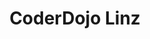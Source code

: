 ---
title: "CoderDojo Linz"
slides:
    - slide:
        title: "CoderDojo Linz wird 5"
        description: "Im Juli 2015 fand das erste CoderDojo in Linz statt.Seitdem wird alle zwei Wochen programmiert und gelötet.  \nEin großes Dankeschön an alle Mentoren, die das möglich machen!  \n❤❤❤"
        img: "hero-erstes-coderdojo.jpg"
    - slide:
        title: "Zu Gast auf der Uni Linz"
        description: "In den Sommerferien durften wir das CoderDojo im Science Park der Uni Linz abhalten."
        img: "uni-linz.jpg"
    - slide:
        title: "Löten & Elektronik"
        description: "In der Werkstatt des Wissensturms wird gelötet."
        img: "loeten.jpg"
        position: "50% 100%"
    - slide:
        title: "Robotik-Workshop"
        description: "Die HTL Leonding war zu Gast mit ihren programmierbaren Robotern."
        img: "roboter.jpg"
    - slide:
        title: "Ars Electronica Festival"
        description: "Beim Ars Electronica Festival wird am CoderDojo Stand im U19 Bereich programmiert und gelötet."
        img: "ars-electronica-festival.jpg"
aliases:
    - /kontakt.html
---
